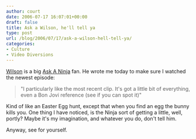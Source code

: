 ```yaml
---
author: court
date: 2006-07-17 16:07:01+00:00
draft: false
title: Ask a Wilson, he'll tell ya
type: post
url: /blog/2006/07/17/ask-a-wilson-hell-tell-ya/
categories:
- Culture
- Video Diversions
---
```


[Wilson](http://robertwilsonphoto.com) is a big [Ask A Ninja](http://www.askaninja.com) fan.  He wrote me today to make sure I watched the newest episode:



<blockquote>"I particularly like the most recent clip. It's got a little bit of everything, even a Bon Jovi reference (see if you can spot it)"</blockquote>



Kind of like an Easter Egg hunt, except that when you find an egg the bunny kills you.  One thing I have noticed, is the Ninja sort of getting a little, well, portly?  Maybe it's my imagination, and whatever you do, don't tell him.

Anyway, see for yourself.









